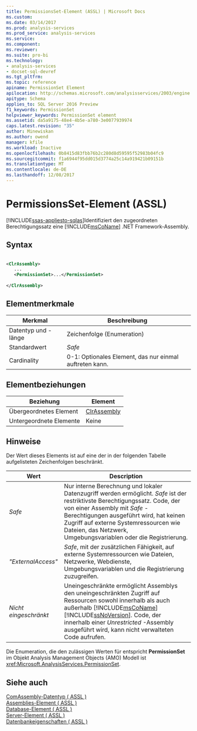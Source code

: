 ```yaml
---
title: PermissionsSet-Element (ASSL) | Microsoft Docs
ms.custom: 
ms.date: 03/14/2017
ms.prod: analysis-services
ms.prod_service: analysis-services
ms.service: 
ms.component: 
ms.reviewer: 
ms.suite: pro-bi
ms.technology:
- analysis-services
- docset-sql-devref
ms.tgt_pltfrm: 
ms.topic: reference
apiname: PermissionSet Element
apilocation: http://schemas.microsoft.com/analysisservices/2003/engine
apitype: Schema
applies_to: SQL Server 2016 Preview
f1_keywords: PermissionSet
helpviewer_keywords: PermissionSet element
ms.assetid: da5a9175-48e4-4b5e-a780-3e0077939974
caps.latest.revision: "35"
author: Minewiskan
ms.author: owend
manager: kfile
ms.workload: Inactive
ms.openlocfilehash: 0b8415d83fbb76b2c280d8d59595f52983b04fc9
ms.sourcegitcommit: f1a6944f95dd015d3774a25c14a919421b09151b
ms.translationtype: MT
ms.contentlocale: de-DE
ms.lasthandoff: 12/08/2017
---
```

# <a name="permissionset-element-assl"></a>PermissionsSet-Element (ASSL)
[!INCLUDE[ssas-appliesto-sqlas](../../../includes/ssas-appliesto-sqlas.md)]Identifiziert den zugeordneten Berechtigungssatz eine [!INCLUDE[msCoName](../../../includes/msconame-md.md)] .NET Framework-Assembly.  
  
## <a name="syntax"></a>Syntax  
  
```xml  
  
<ClrAssembly>  
   ...  
   <PermissionSet>...</PermissionSet>  
  
</ClrAssembly>  
```  
  
## <a name="element-characteristics"></a>Elementmerkmale  
  
|Merkmal|Beschreibung|  
|--------------------|-----------------|  
|Datentyp und -länge|Zeichenfolge (Enumeration)|  
|Standardwert|*Safe*|  
|Cardinality|0-1: Optionales Element, das nur einmal auftreten kann.|  
  
## <a name="element-relationships"></a>Elementbeziehungen  
  
|Beziehung|Element|  
|------------------|-------------|  
|Übergeordnetes Element|[ClrAssembly](../../../analysis-services/scripting/data-type/clrassembly-data-type-assl.md)|  
|Untergeordnete Elemente|Keine|  
  
## <a name="remarks"></a>Hinweise  
 Der Wert dieses Elements ist auf eine der in der folgenden Tabelle aufgelisteten Zeichenfolgen beschränkt.  
  
|Wert|Description|  
|-----------|-----------------|  
|*Safe*|Nur interne Berechnung und lokaler Datenzugriff werden ermöglicht. *Safe* ist der restriktivste Berechtigungssatz. Code, der von einer Assembly mit *Safe* -Berechtigungen ausgeführt wird, hat keinen Zugriff auf externe Systemressourcen wie Dateien, das Netzwerk, Umgebungsvariablen oder die Registrierung.|  
|*"ExternalAccess"*|*Safe*, mit der zusätzlichen Fähigkeit, auf externe Systemressourcen wie Dateien, Netzwerke, Webdienste, Umgebungsvariablen und die Registrierung zuzugreifen.|  
|*Nicht eingeschränkt*|Uneingeschränkte ermöglicht Assemblys den uneingeschränkten Zugriff auf Ressourcen sowohl innerhalb als auch außerhalb [!INCLUDE[msCoName](../../../includes/msconame-md.md)] [!INCLUDE[ssNoVersion](../../../includes/ssnoversion-md.md)]. Code, der innerhalb einer *Unrestricted* -Assembly ausgeführt wird, kann nicht verwalteten Code aufrufen.|  
  
 Die Enumeration, die den zulässigen Werten für entspricht **PermissionSet** im Objekt Analysis Management Objects (AMO) Modell ist <xref:Microsoft.AnalysisServices.PermissionSet>.  
  
## <a name="see-also"></a>Siehe auch  
 [ComAssembly-Datentyp &#40; ASSL &#41;](../../../analysis-services/scripting/data-type/comassembly-data-type-assl.md)   
 [Assemblies-Element &#40; ASSL &#41;](../../../analysis-services/scripting/collections/assemblies-element-assl.md)   
 [Database-Element &#40; ASSL &#41;](../../../analysis-services/scripting/objects/database-element-assl.md)   
 [Server-Element &#40; ASSL &#41;](../../../analysis-services/scripting/objects/server-element-assl.md)   
 [Datenbankeigenschaften &#40; ASSL &#41;](../../../analysis-services/scripting/properties/properties-assl.md)  
  
  
